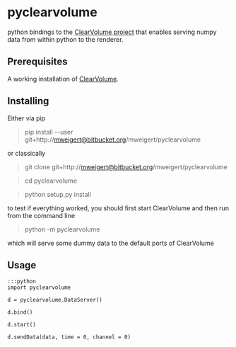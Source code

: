 # pyclearvolume

python bindings to the [ClearVolume project](https://bitbucket.org/royerloic/clearvolume) that enables serving numpy data from within python to the renderer.  

## Prerequisites

A working installation of [ClearVolume](https://bitbucket.org/royerloic/clearvolume).


## Installing


Either via pip

> pip install --user git+http://mweigert@bitbucket.org/mweigert/pyclearvolume

or classically

> git clone git+http://mweigert@bitbucket.org/mweigert/pyclearvolume

> cd pyclearvolume

> python setup.py install


to test if everything worked, you should first start ClearVolume and then run from the command line   

> python -m pyclearvolume

which will serve some dummy data to the default ports of ClearVolume


## Usage


    :::python 
	import pyclearvolume
	
	d = pyclearvolume.DataServer()

	d.bind()		

	d.start()

	d.sendData(data, time = 0, channel = 0)
    
